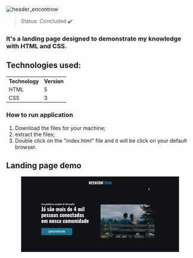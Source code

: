 ![header_encontrow](https://user-images.githubusercontent.com/53500137/151676511-9730fa87-40b9-4c1f-9443-dfe60ba85aa8.png)

> Status: Concluded ✔️

### It's a landing page designed to demonstrate my knowledge with HTML and CSS.

## Technologies used:
<table>
  <tr>
    <th>Technology</th>
    <th>Version</th>
  </tr>
  <tr>
    <td>HTML</td>
    <td>5</td>
  </tr>
  <tr>
    <td>CSS</td>
    <td>3</td>
  </tr>
</table>

### How to run application
 1. Download the files for your machine;
 2. extract the files;
 3. Double click on the "index.html" file and it will be click on your default browser.

## Landing page demo
<figure>
  <img src="images/to_readme/github_gif.gif" alt="">
</figure>
